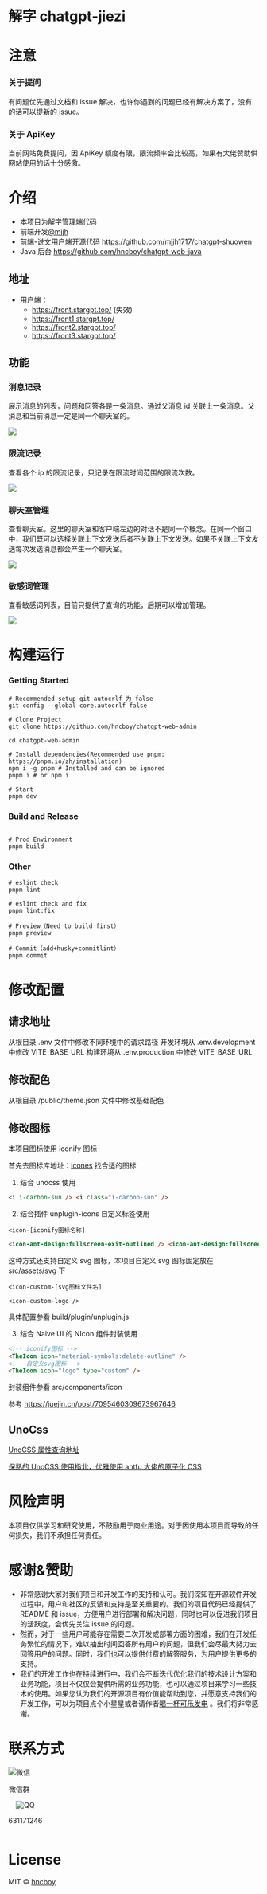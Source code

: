 # 解字 chatgpt-jiezi

# 注意

### 关于提问

有问题优先通过文档和 issue 解决，也许你遇到的问题已经有解决方案了，没有的话可以提新的 issue。

### 关于 ApiKey

当前网站免费提问，因 ApiKey 额度有限，限流频率会比较高，如果有大佬赞助供网站使用的话十分感激。

# 介绍

- 本项目为解字管理端代码
- 前端开发[@mjjh](https://github.com/mjjh1717)
- 前端-说文用户端开源代码 https://github.com/mjjh1717/chatgpt-shuowen
- Java 后台 https://github.com/hncboy/chatgpt-web-java

## 地址

- 用户端：
  - https://front.stargpt.top/ (失效)
  - https://front1.stargpt.top/
  - https://front2.stargpt.top/
  - https://front3.stargpt.top/

## 功能

### 消息记录

展示消息的列表，问题和回答各是一条消息。通过父消息 id 关联上一条消息。父消息和当前消息一定是同一个聊天室的。

![](pics/chat_message_1.png)

### 限流记录

查看各个 ip 的限流记录，只记录在限流时间范围的限流次数。

![](pics/rate_limit_1.png)

### 聊天室管理

查看聊天室。这里的聊天室和客户端左边的对话不是同一个概念。在同一个窗口中，我们既可以选择关联上下文发送后者不关联上下文发送。如果不关联上下文发送每次发送消息都会产生一个聊天室。

![](pics/chat_room_1.png)

### 敏感词管理

查看敏感词列表，目前只提供了查询的功能，后期可以增加管理。

![](pics/sensitive_word_1.png)

# 构建运行

### Getting Started

```shell
# Recommended setup git autocrlf 为 false
git config --global core.autocrlf false

# Clone Project
git clone https://github.com/hncboy/chatgpt-web-admin

cd chatgpt-web-admin

# Install dependencies(Recommended use pnpm: https://pnpm.io/zh/installation)
npm i -g pnpm # Installed and can be ignored
pnpm i # or npm i

# Start
pnpm dev
```

### Build and Release

```shell

# Prod Environment
pnpm build
```

### Other

```shell
# eslint check
pnpm lint

# eslint check and fix
pnpm lint:fix

# Preview（Need to build first）
pnpm preview

# Commit（add+husky+commitlint）
pnpm commit
```

# 修改配置

## 请求地址

从根目录 .env 文件中修改不同环境中的请求路径
开发环境从 .env.development 中修改 VITE_BASE_URL
构建环境从 .env.production 中修改 VITE_BASE_URL

## 修改配色

从根目录 /public/theme.json 文件中修改基础配色

## 修改图标

本项目图标使用 iconify 图标

首先去图标库地址：[icones](https://icones.js.org/) 找合适的图标

1. 结合 unocss 使用

```html
<i i-carbon-sun /> <i class="i-carbon-sun" />
```

2. 结合插件 unplugin-icons 自定义标签使用

`<icon-[iconify图标名称]`

```html
<icon-ant-design:fullscreen-exit-outlined /> <icon-ant-design:fullscreen-outlined />
```

这种方式还支持自定义 svg 图标，本项目自定义 svg 图标固定放在 src/assets/svg 下

`<icon-custom-[svg图标文件名]`

```
<icon-custom-logo />
```

具体配置参看 build/plugin/unplugin.js

3. 结合 Naive UI 的 NIcon 组件封装使用

```html
<!-- iconify图标 -->
<TheIcon icon="material-symbols:delete-outline" />
<!-- 自定义svg图标 -->
<TheIcon icon="logo" type="custom" />
```

封装组件参看 src/components/icon

参考 https://juejin.cn/post/7095460309673967646

## UnoCss

[UnoCSS 属性查询地址](https://uno.antfu.me/)

[保熟的 UnoCSS 使用指北，优雅使用 antfu 大佬的原子化 CSS](https://juejin.cn/post/7142466784971456548)

# 风险声明

本项目仅供学习和研究使用，不鼓励用于商业用途。对于因使用本项目而导致的任何损失，我们不承担任何责任。

# 感谢&赞助

- 非常感谢大家对我们项目和开发工作的支持和认可。我们深知在开源软件开发过程中，用户和社区的反馈和支持是至关重要的。我们的项目代码已经提供了 README 和 issue，方便用户进行部署和解决问题，同时也可以促进我们项目的活跃度，会优先关注 issue 的问题。
- 然而，对于一些用户可能存在需要二次开发或部署方面的困难，我们在开发任务繁忙的情况下，难以抽出时间回答所有用户的问题，但我们会尽最大努力去回答用户的问题。同时，我们也可以提供付费的解答服务，为用户提供更多的支持。
- 我们的开发工作也在持续进行中，我们会不断迭代优化我们的技术设计方案和业务功能，项目不仅仅会提供所需的业务功能，也可以通过项目来学习一些技术的使用。如果您认为我们的开源项目有价值能帮助到您，并愿意支持我们的开发工作，可以为项目点个小星星或者请作者[喝一杯可乐发电](https://afdian.net/a/stargpt) 。我们将非常感谢。

# 联系方式

<div style="display: flex; align-items: center; gap: 20px;">
  <div style="text-align: center">
    <img style="max-width: 100%" src="pics/wechat_group_join.png" alt="微信" />
    <p>微信群</p>
  </div>
</div>
<div style="display: flex; align-items: center; gap: 20px;">
  <div style="text-align: center">
    <img style="max-width: 100%" src="pics/qq_group_join.png" alt="QQ" />
    <p>631171246</p>
  </div>
</div>


# License

MIT © [hncboy](LICENSE)
